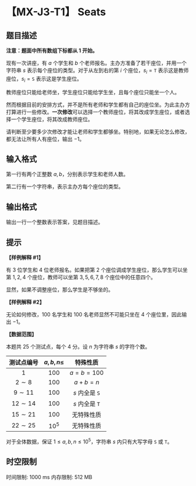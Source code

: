 # 【MX-J3-T1】 Seats

## 题目描述

**注意：题面中所有数组下标都从 $1$ 开始。**

现有一次讲座，有 $a$ 个学生和 $b$ 个老师报名。主办方准备了若干座位，并用一个字符串 $s$ 表示每个座位的类型。对于从左到右的第 $i$ 个座位，$s_i=\texttt{T}$ 表示这是教师座位，$s_i=\texttt{S}$ 表示这是学生座位。

教师座位只能给老师坐，学生座位只能给学生坐，且每个座位只能坐一个人。

然而根据目前的安排方式，并不是所有老师和学生都有自己的座位坐。为此主办方打算进行一些修改。**一次修改**可以选择一个教师座位，将其改成学生座位，或者选择一个学生座位，将其改成教师座位。

请判断至少要多少次修改才能让老师和学生都够坐。特别地，如果无论怎么修改，都无法让所有人有座位，输出 $-1$。

## 输入格式

第一行有两个正整数 $a,b$，分别表示学生和老师人数。

第二行有一个字符串，表示主办方每个座位的类型。

## 输出格式

输出一行一个整数表示答案，见题目描述。

## 提示

**【样例解释 #1】**

有 $3$ 位学生和 $4$ 位老师报名。如果把第 $2$ 个座位调成学生座位，那么学生可以坐第 $1,2,4$ 个座位，教师可以坐第 $3,5,6,7,8$ 个座位中的任意四个。

显然，如果不调整座位，那么学生是不够坐的。

**【样例解释 #2】**

无论如何修改，$100$ 名学生和 $100$ 名老师显然不可能只坐在 $4$ 个座位里，因此输出 $-1$。

**【数据范围】**

本题共 $25$ 个测试点，每个 $4$ 分。设 $n$ 为字符串 $s$ 的字符个数。

|测试点编号|$a,b,n\le$|特殊性质|
|:-:|:-:|:-:|
|$1$|$100$|$a=b=100$|
|$2\sim 8$|$100$|$a+b=n$|
|$9\sim 11$|$100$|$s$ 内全是 `S`|
|$12\sim 14$|$100$|$s$ 内全是 `T`|
|$15\sim 21$|$100$|无特殊性质|
|$22\sim 25$|$10^5$|无特殊性质|


对于全体数据，保证 $1\le a,b,n\le 10^5$，字符串 $s$ 内只有大写字母 `S` 或 `T`。

## 时空限制

时间限制: 1000 ms
内存限制: 512 MB
